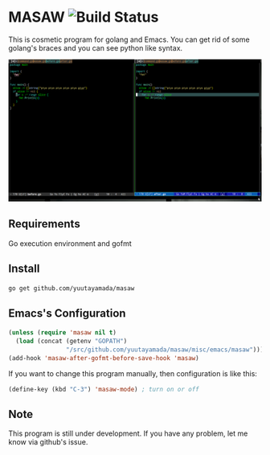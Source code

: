 # MASAW ![Build Status](https://travis-ci.org/yuutayamada/masaw.svg?branch=master)
This is cosmetic program for golang and Emacs.
You can get rid of some golang's braces and you can see python like syntax.

![Image](/masaw.png)

## Requirements

Go execution environment and gofmt

## Install

```sh
go get github.com/yuutayamada/masaw
```

## Emacs's Configuration

```lisp
(unless (require 'masaw nil t)
  (load (concat (getenv "GOPATH")
                "/src/github.com/yuutayamada/masaw/misc/emacs/masaw")))
(add-hook 'masaw-after-gofmt-before-save-hook 'masaw)
```

If you want to change this program manually, then configuration is like this:

```lisp
(define-key (kbd "C-3") 'masaw-mode) ; turn on or off
```

## Note

This program is still under development.
If you have any problem, let me know via github's issue.
